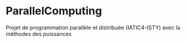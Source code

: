 # ParallelComputing

Projet de programmation parallèle et distribuée (IATIC4-ISTY)  avec la méthodes des puissances

